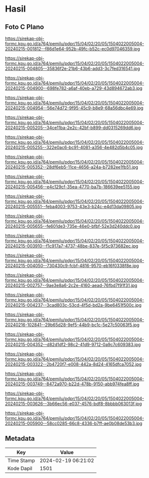 # Hasil

## Foto C Plano

https://sirekap-obj-formc.kpu.go.id/a764/pemilu/pdpr/15/04/02/20/05/1504022005004-20240215-001812--f86d1e64-952b-49fc-b52c-ec0d97046359.jpg

https://sirekap-obj-formc.kpu.go.id/a764/pemilu/pdpr/15/04/02/20/05/1504022005004-20240215-004805--35836f2e-21b6-43b6-add3-3c7fed316541.jpg

https://sirekap-obj-formc.kpu.go.id/a764/pemilu/pdpr/15/04/02/20/05/1504022005004-20240215-004900--698fe782-a6af-40eb-a729-43d894672ab3.jpg

https://sirekap-obj-formc.kpu.go.id/a764/pemilu/pdpr/15/04/02/20/05/1504022005004-20240215-004954--56e74d72-9f95-45c9-b8e9-68a56dbc4e69.jpg

https://sirekap-obj-formc.kpu.go.id/a764/pemilu/pdpr/15/04/02/20/05/1504022005004-20240215-005205--34ce11ba-2e2c-42bf-b899-dd0315269dd6.jpg

https://sirekap-obj-formc.kpu.go.id/a764/pemilu/pdpr/15/04/02/20/05/1504022005004-20240215-005255--322e0ac6-bc91-4081-a356-4e482d5b4c05.jpg

https://sirekap-obj-formc.kpu.go.id/a764/pemilu/pdpr/15/04/02/20/05/1504022005004-20240215-005352--28df6eb5-11ce-4656-a24a-b7282ee1fb51.jpg

https://sirekap-obj-formc.kpu.go.id/a764/pemilu/pdpr/15/04/02/20/05/1504022005004-20240215-005456--e4c129cf-35ea-4770-ba7b-186639ee5155.jpg

https://sirekap-obj-formc.kpu.go.id/a764/pemilu/pdpr/15/04/02/20/05/1504022005004-20240215-005551--feba4003-9753-43e3-b24c-e4d13da09805.jpg

https://sirekap-obj-formc.kpu.go.id/a764/pemilu/pdpr/15/04/02/20/05/1504022005004-20240215-005655--fe601de3-735e-46e0-bfbf-52e3d240ddc0.jpg

https://sirekap-obj-formc.kpu.go.id/a764/pemilu/pdpr/15/04/02/20/05/1504022005004-20240215-003910--f1c917a7-4737-48be-837e-5f5c973682ec.jpg

https://sirekap-obj-formc.kpu.go.id/a764/pemilu/pdpr/15/04/02/20/05/1504022005004-20240215-004050--730430c9-fcbf-4816-9570-eb16f0338f8e.jpg

https://sirekap-obj-formc.kpu.go.id/a764/pemilu/pdpr/15/04/02/20/05/1504022005004-20240215-002757--9ae3e8a6-2c2e-4160-aead-76fbd7f91f31.jpg

https://sirekap-obj-formc.kpu.go.id/a764/pemilu/pdpr/15/04/02/20/05/1504022005004-20240215-004237--3cad803c-53cd-4f5d-bd2a-9be6451f500c.jpg

https://sirekap-obj-formc.kpu.go.id/a764/pemilu/pdpr/15/04/02/20/05/1504022005004-20240216-102841--29b65d28-9ef5-44b9-bc1c-5e27c50063f5.jpg

https://sirekap-obj-formc.kpu.go.id/a764/pemilu/pdpr/15/04/02/20/05/1504022005004-20240215-004352--d82d1df2-98c2-41d9-9712-0a9c7c609383.jpg

https://sirekap-obj-formc.kpu.go.id/a764/pemilu/pdpr/15/04/02/20/05/1504022005004-20240215-003322--2b4720f7-e008-442a-8d24-4165dfca7052.jpg

https://sirekap-obj-formc.kpu.go.id/a764/pemilu/pdpr/15/04/02/20/05/1504022005004-20240215-003749--8472a970-b22d-478b-9150-abb974fea8ff.jpg

https://sirekap-obj-formc.kpu.go.id/a764/pemilu/pdpr/15/04/02/20/05/1504022005004-20240215-003626--3b66ec56-e037-4576-bdf8-8bbbb063013f.jpg

https://sirekap-obj-formc.kpu.go.id/a764/pemilu/pdpr/15/04/02/20/05/1504022005004-20240215-005900--58cc0285-66c8-4336-b7ff-ae0b08de53b3.jpg


## Metadata

| Key        | Value               |
| ---------- | ------------------- |
| Time Stamp | 2024-02-19 06:21:02 |
| Kode Dapil | 1501                |



